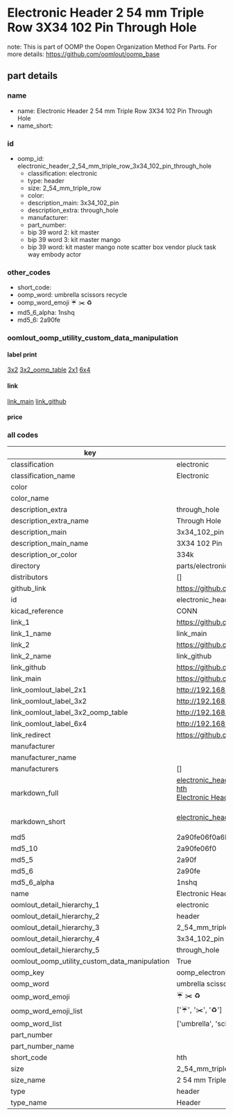 # Electronic Header 2 54 mm Triple Row 3X34 102 Pin Through Hole  

note: This is part of OOMP the Oopen Organization Method For Parts. For more details: https://github.com/oomlout/oomp_base

##  part details
  







### name
* name: Electronic Header 2 54 mm Triple Row 3X34 102 Pin Through Hole
* name_short: 
### id
* oomp_id: electronic_header_2_54_mm_triple_row_3x34_102_pin_through_hole
  * classification: electronic
  * type: header
  * size: 2_54_mm_triple_row
  * color: 
  * description_main: 3x34_102_pin
  * description_extra: through_hole
  * manufacturer: 
  * part_number: 
  * bip 39 word 2: kit master
  * bip 39 word 3: kit master mango
  * bip 39 word: kit master mango note scatter box vendor pluck task way embody actor

### other_codes
* short_code: 
* oomp_word: umbrella scissors recycle
* oomp_word_emoji :umbrella: :scissors: :recycle:
* md5_6_alpha: 1nshq
* md5_6: 2a90fe






### oomlout_oomp_utility_custom_data_manipulation
#### label print
[3x2](http://192.168.1.245:1112/?label=oomp%201nshq)
[3x2_oomp_table](http://192.168.1.108:1112/?label=oomp%201nshq)
[2x1](http://192.168.1.242:1112/?label=oomp%201nshq)
[6x4](http://192.168.1.55:1112/?label=oomp%201nshq)    

#### link

[link_main](https://github.com/oomlout/oomlout_oomp_version_1_messy/tree/main/parts/electronic_header_2_54_mm_triple_row_3x34_102_pin_through_hole) [link_github](https://github.com/oomlout/oomlout_oomp_version_1_messy/tree/main/parts/electronic_header_2_54_mm_triple_row_3x34_102_pin_through_hole)                             

#### price







### all codes 
| key | value |  
| --- | --- |  
| classification | electronic |  
| classification_name | Electronic |  
| color |  |  
| color_name |  |  
| description_extra | through_hole |  
| description_extra_name | Through Hole |  
| description_main | 3x34_102_pin |  
| description_main_name | 3X34 102 Pin |  
| description_or_color | 334k |  
| directory | parts/electronic_header_2_54_mm_triple_row_3x34_102_pin_through_hole |  
| distributors | [] |  
| github_link | https://github.com/oomlout/oomlout_oomp_part_src/tree/main/parts/electronic_header_2_54_mm_triple_row_3x34_102_pin_through_hole |  
| id | electronic_header_2_54_mm_triple_row_3x34_102_pin_through_hole |  
| kicad_reference | CONN |  
| link_1 | https://github.com/oomlout/oomlout_oomp_version_1_messy/tree/main/parts/electronic_header_2_54_mm_triple_row_3x34_102_pin_through_hole |  
| link_1_name | link_main |  
| link_2 | https://github.com/oomlout/oomlout_oomp_version_1_messy/tree/main/parts/electronic_header_2_54_mm_triple_row_3x34_102_pin_through_hole |  
| link_2_name | link_github |  
| link_github | https://github.com/oomlout/oomlout_oomp_version_1_messy/tree/main/parts/electronic_header_2_54_mm_triple_row_3x34_102_pin_through_hole |  
| link_main | https://github.com/oomlout/oomlout_oomp_version_1_messy/tree/main/parts/electronic_header_2_54_mm_triple_row_3x34_102_pin_through_hole |  
| link_oomlout_label_2x1 | http://192.168.1.242:1112/?label=oomp%201nshq |  
| link_oomlout_label_3x2 | http://192.168.1.245:1112/?label=oomp%201nshq |  
| link_oomlout_label_3x2_oomp_table | http://192.168.1.108:1112/?label=oomp%201nshq |  
| link_oomlout_label_6x4 | http://192.168.1.55:1112/?label=oomp%201nshq |  
| link_redirect | https://github.com/oomlout/oomlout_oomp_version_1_messy/tree/main/parts/electronic_header_2_54_mm_triple_row_3x34_102_pin_through_hole |  
| manufacturer |  |  
| manufacturer_name |  |  
| manufacturers | [] |  
| markdown_full | [electronic_header_2_54_mm_triple_row_3x34_102_pin_through_hole](none)<br>[hth](none)<br>[Electronic Header 2 54 Mm Triple Row 3X34 102 Pin Through Hole](none)<br><br> |  
| markdown_short | [electronic_header_2_54_mm_triple_row_3x34_102_pin_through_hole](none)<br><br> |  
| md5 | 2a90fe06f0a6be446a60396b0e622bd7 |  
| md5_10 | 2a90fe06f0 |  
| md5_5 | 2a90f |  
| md5_6 | 2a90fe |  
| md5_6_alpha | 1nshq |  
| name | Electronic Header 2 54 mm Triple Row 3X34 102 Pin Through Hole |  
| oomlout_detail_hierarchy_1 | electronic |  
| oomlout_detail_hierarchy_2 | header |  
| oomlout_detail_hierarchy_3 | 2_54_mm_triple_row |  
| oomlout_detail_hierarchy_4 | 3x34_102_pin |  
| oomlout_detail_hierarchy_5 | through_hole |  
| oomlout_oomp_utility_custom_data_manipulation | True |  
| oomp_key | oomp_electronic_header_2_54_mm_triple_row_3x34_102_pin_through_hole |  
| oomp_word | umbrella scissors recycle |  
| oomp_word_emoji | :umbrella: :scissors: :recycle: |  
| oomp_word_emoji_list | [':umbrella:', ':scissors:', ':recycle:'] |  
| oomp_word_list | ['umbrella', 'scissors', 'recycle'] |  
| part_number |  |  
| part_number_name |  |  
| short_code | hth |  
| size | 2_54_mm_triple_row |  
| size_name | 2 54 mm Triple Row |  
| type | header |  
| type_name | Header |  
